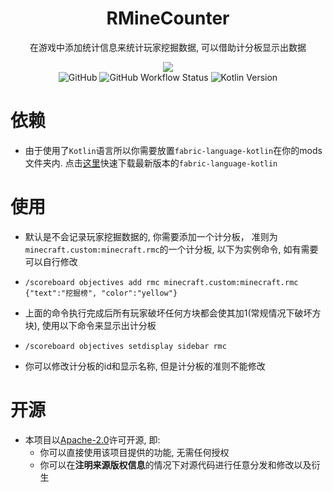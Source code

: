 <div align="center">

<h1>RMineCounter</h1>

<p>在游戏中添加统计信息来统计玩家挖掘数据, 可以借助计分板显示出数据</p>

<img src="https://static-flax.vercel.app/static/kotlin/made-with-kotlin.svg">

<br>

<img alt="GitHub" src="https://img.shields.io/github/license/DangoTown/RMC?logo=apache">
<img alt="GitHub Workflow Status" src="https://img.shields.io/github/actions/workflow/status/DangoTown/RMC/ci.yaml">
<img alt="Kotlin Version" src="https://img.shields.io/badge/Kotlin-1.8.22-pink?logo=kotlin">
</div>

# 依赖

* 由于使用了`Kotlin`语言所以你需要放置`fabric-language-kotlin`在你的mods文件夹内. 点击[这里](https://github.com/FabricMC/fabric-language-kotlin/releases/latest)快速下载最新版本的`fabric-language-kotlin`

# 使用

* 默认是不会记录玩家挖掘数据的, 你需要添加一个计分板， 准则为`minecraft.custom:minecraft.rmc`的一个计分板, 以下为实例命令, 如有需要可以自行修改

* `/scoreboard objectives add rmc minecraft.custom:minecraft.rmc {"text":"挖掘榜", "color":"yellow"}`

* 上面的命令执行完成后所有玩家破坏任何方块都会使其加1(常规情况下破坏方块), 使用以下命令来显示出计分板

* `/scoreboard objectives setdisplay sidebar rmc`

* 你可以修改计分板的id和显示名称, 但是计分板的准则不能修改

# 开源

- 本项目以[Apache-2.0](./LICENSE)许可开源, 即:
    - 你可以直接使用该项目提供的功能, 无需任何授权
    - 你可以在**注明来源版权信息**的情况下对源代码进行任意分发和修改以及衍生
